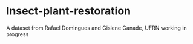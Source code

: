 # Insect-plant-restoration
A dataset from Rafael Domingues and Gislene Ganade, UFRN
working in progress
